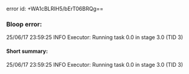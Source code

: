 error id: +WA1cBLRIH5/bErT06BRQg==
### Bloop error:

25/06/17 23:59:25 INFO Executor: Running task 0.0 in stage 3.0 (TID 3)
#### Short summary: 

25/06/17 23:59:25 INFO Executor: Running task 0.0 in stage 3.0 (TID 3)